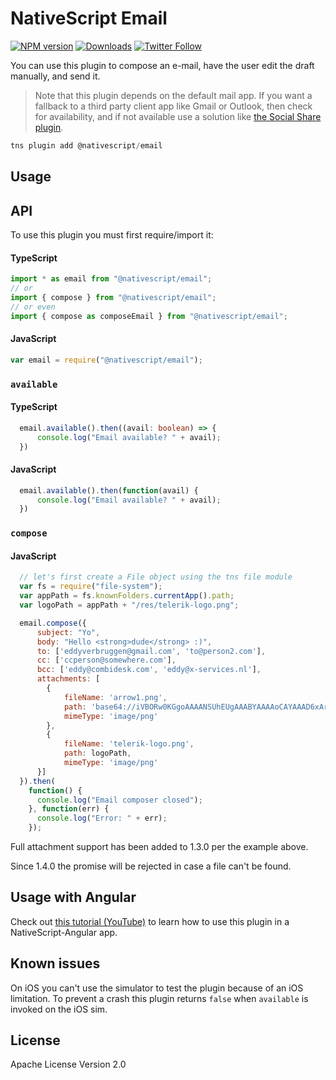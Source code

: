 # NativeScript Email

[![NPM version][npm-image]][npm-url]
[![Downloads][downloads-image]][npm-url]
[![Twitter Follow][twitter-image]][twitter-url]

[npm-image]:http://img.shields.io/npm/v/nativescript-email.svg
[npm-url]:https://npmjs.org/package/nativescript-email
[downloads-image]:http://img.shields.io/npm/dm/nativescript-email.svg
[twitter-image]:https://img.shields.io/twitter/follow/eddyverbruggen.svg?style=social&label=Follow%20me
[twitter-url]:https://twitter.com/eddyverbruggen

You can use this plugin to compose an e-mail, have the user edit the draft manually, and send it.

> Note that this plugin depends on the default mail app. If you want a fallback to a third party client app like Gmail or Outlook, then check for availability, and if not available use a solution like [the Social Share plugin](https://github.com/tjvantoll/nativescript-social-share).

```javascript
tns plugin add @nativescript/email
```

## Usage 

## API

To use this plugin you must first require/import it:

#### TypeScript

```typescript
import * as email from "@nativescript/email";
// or
import { compose } from "@nativescript/email";
// or even
import { compose as composeEmail } from "@nativescript/email";
```

#### JavaScript

```js
var email = require("@nativescript/email");
```

### `available`

#### TypeScript

```typescript
  email.available().then((avail: boolean) => {
      console.log("Email available? " + avail);
  })
```

#### JavaScript

```js
  email.available().then(function(avail) {
      console.log("Email available? " + avail);
  })
```

### `compose`

#### JavaScript

```js
  // let's first create a File object using the tns file module
  var fs = require("file-system");
  var appPath = fs.knownFolders.currentApp().path;
  var logoPath = appPath + "/res/telerik-logo.png";

  email.compose({
      subject: "Yo",
      body: "Hello <strong>dude</strong> :)",
      to: ['eddyverbruggen@gmail.com', 'to@person2.com'],
      cc: ['ccperson@somewhere.com'],
      bcc: ['eddy@combidesk.com', 'eddy@x-services.nl'],
      attachments: [
        {
            fileName: 'arrow1.png',
            path: 'base64://iVBORw0KGgoAAAANSUhEUgAAABYAAAAoCAYAAAD6xArmAAAACXBIWXMAABYlAAAWJQFJUiTwAAAAHGlET1QAAAACAAAAAAAAABQAAAAoAAAAFAAAABQAAAB5EsHiAAAAAEVJREFUSA1iYKAimDhxYjwIU9FIBgaQgZMmTfoPwlOmTJGniuHIhlLNxaOGwiNqNEypkwlGk9RokoIUfaM5ijo5Clh9AAAAAP//ksWFvgAAAEFJREFUY5g4cWL8pEmT/oMwiM1ATTBqONbQHA2W0WDBGgJYBUdTy2iwYA0BrILDI7VMmTJFHqv3yBUEBQsIg/QDAJNpcv6v+k1ZAAAAAElFTkSuQmCC',
            mimeType: 'image/png'
        },
        {
            fileName: 'telerik-logo.png',
            path: logoPath,
            mimeType: 'image/png'
      }]
  }).then(
    function() {
      console.log("Email composer closed");
    }, function(err) {
      console.log("Error: " + err);
    });
```

Full attachment support has been added to 1.3.0 per the example above.

Since 1.4.0 the promise will be rejected in case a file can't be found.

## Usage with Angular
Check out [this tutorial (YouTube)](https://www.youtube.com/watch?v=fSnQb9-Gtdk) to learn how to use this plugin in a NativeScript-Angular app.

## Known issues
On iOS you can't use the simulator to test the plugin because of an iOS limitation.
To prevent a crash this plugin returns `false` when `available` is invoked on the iOS sim.


    
## License

Apache License Version 2.0
